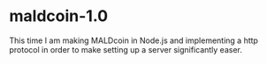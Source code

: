 # maldcoin-1.0
  This time I am making MALDcoin in Node.js and implementing a http protocol in order to make setting up a server significantly easer.
